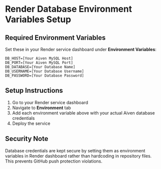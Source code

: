 # Render Database Environment Variables Setup

## Required Environment Variables

Set these in your Render service dashboard under **Environment Variables**:

```
DB_HOST=[Your Aiven MySQL Host]
DB_PORT=[Your Aiven MySQL Port]  
DB_DATABASE=[Your Database Name]
DB_USERNAME=[Your Database Username]
DB_PASSWORD=[Your Database Password]
```

## Setup Instructions

1. Go to your Render service dashboard
2. Navigate to **Environment** tab
3. Add each environment variable above with your actual Aiven database credentials
4. Deploy the service

## Security Note

Database credentials are kept secure by setting them as environment variables in Render dashboard rather than hardcoding in repository files. This prevents GitHub push protection violations.
